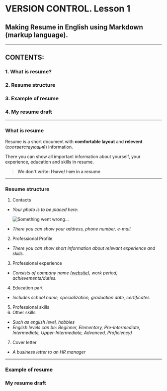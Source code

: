 # VERSION CONTROL. Lesson 1
## Making **Resume in English** using Markdown (markup language).
---
## CONTENTS:


### 1. What is resume?    
### 2. Resume structure
### 3. Example of resume 
### 4. My resume draft  
---
### **What is resume**
Resume is a short document with **comfortable layout** and __relevent__ (_соответствующий_) information.

There you can show all important information about yourself, your experience, education and skills in resume.
> **We don't write: ~~I have~~/ ~~I am~~ in a resume**
___
### **Resume structure**

1. Contacts
 - *Your photo is to be placed here:*
 
    ![Something went wrong...](Myphoto.png)
 - _There you can show your address, phone number, e-mail._
2. Professional Profile
 - *There you can show short information about relevant experience and skills.*
 
3. Professional experience
 - *Consists of company name ([website](https://www.google.com/)), work period, achievements/duties.*
4. Education part
- *Includes school name, specialization, graduation date, certificates*
5. Professional skills
6. Other skills
- *Such as english level, hobbies*
- *English levels can be: Beginner, Elementary, Pre-Intermediate, Intermediate, Upper-Intermediate, Advanced, Proficiency)*
7. Cover letter
- *A business letter to an HR manager*
____

### **Example of resume**
### **My resume draft**
